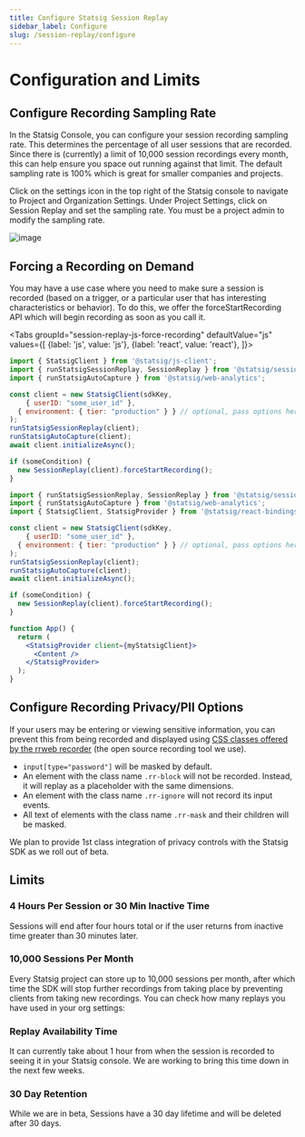 ```yaml
---
title: Configure Statsig Session Replay
sidebar_label: Configure
slug: /session-replay/configure
---
```

# Configuration and Limits

## Configure Recording Sampling Rate

In the Statsig Console, you can configure your session recording sampling rate. This determines the percentage of all user sessions that are recorded. Since there is (currently) a limit of 10,000 session recordings every month, this can help ensure you space out running against that limit. The default sampling rate is 100% which is great for smaller companies and projects. 

Click on the settings icon in the top right of the Statsig console to navigate to Project and Organization Settings. Under Project Settings, click on Session Replay and set the sampling rate. You must be a project admin to modify the sampling rate.

![image](https://github.com/statsig-io/docs/assets/3464964/3d4fc8e2-7490-4060-87f5-3aeb5f6dff90)

## Forcing a Recording on Demand

You may have a use case where you need to make sure a session is recorded (based on a trigger, or a particular user that has interesting characteristics or behavior). To do this, we offer the forceStartRecording API which will begin recording as soon as you call it.

<Tabs
  groupId="session-replay-js-force-recording"
  defaultValue="js"
  values={[
    {label: 'js', value: 'js'},
    {label: 'react', value: 'react'},
  ]}>
  <TabItem value="js">

```jsx
import { StatsigClient } from '@statsig/js-client';
import { runStatsigSessionReplay, SessionReplay } from '@statsig/session-replay';
import { runStatsigAutoCapture } from '@statsig/web-analytics';

const client = new StatsigClient(sdkKey,
	{ userID: "some_user_id" },
  { environment: { tier: "production" } } // optional, pass options here if needed. Session replays are only recorded and stored if the environment is production.
);
runStatsigSessionReplay(client);
runStatsigAutoCapture(client);
await client.initializeAsync();

if (someCondition) {
  new SessionReplay(client).forceStartRecording();
}

```
 </TabItem>
  <TabItem value="react">

```jsx
import { runStatsigSessionReplay, SessionReplay } from '@statsig/session-replay';
import { runStatsigAutoCapture } from '@statsig/web-analytics';
import { StatsigClient, StatsigProvider } from '@statsig/react-bindings';

const client = new StatsigClient(sdkKey,
	{ userID: "some_user_id" },
  { environment: { tier: "production" } } // optional, pass options here if needed. Session replays are only recorded and stored if the environment is production.
);
runStatsigSessionReplay(client);
runStatsigAutoCapture(client);
await client.initializeAsync();

if (someCondition) {
  new SessionReplay(client).forceStartRecording();
}

function App() {
  return (
    <StatsigProvider client={myStatsigClient}>
      <Content />
    </StatsigProvider>
  );
}
```
 </TabItem>
</Tabs>


## Configure Recording Privacy/PII Options

If your users may be entering or viewing sensitive information, you can prevent this from being recorded and displayed using [CSS classes offered by the rrweb recorder](https://github.com/rrweb-io/rrweb/blob/master/guide.md#privacy) (the open source recording tool we use).

- `input[type="password"]` will be masked by default.
- An element with the class name `.rr-block` will not be recorded. Instead, it will replay as a placeholder with the same dimensions.
- An element with the class name `.rr-ignore` will not record its input events.
- All text of elements with the class name `.rr-mask` and their children will be masked.

We plan to provide 1st class integration of privacy controls with the Statsig SDK as we roll out of beta.



## Limits

### 4 Hours Per Session or 30 Min Inactive Time

Sessions will end after four hours total or if the user returns from inactive time greater than 30 minutes later.

### 10,000 Sessions Per Month

Every Statsig project can store up to 10,000 sessions per month, after which time the SDK will stop further recordings from taking place by preventing clients from taking new recordings. You can check how many replays you have used in your org settings: 

### **Replay Availability Time**

It can currently take about 1 hour from when the session is recorded to seeing it in your Statsig console. We are working to bring this time down in the next few weeks. 

### 30 Day Retention

While we are in beta, Sessions have a 30 day lifetime and will be deleted after 30 days.
